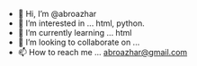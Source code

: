 - 👋 Hi, I’m @abroazhar
- 👀 I’m interested in ... html, python.
- 🌱 I’m currently learning ... html
- 💞️ I’m looking to collaborate on ...
- 📫 How to reach me ... abroazhar@gmail.com

<!---
abroazhar/abroazhar is a ✨ special ✨ repository because its `README.md` (this file) appears on your GitHub profile.
You can click the Preview link to take a look at your changes.
--->
